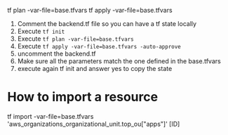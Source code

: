tf plan -var-file=base.tfvars
tf apply -var-file=base.tfvars 

1. Comment the backend.tf file so you can have a tf state locally
2. Execute `tf init`
3. Execute `tf plan -var-file=base.tfvars`
4. Execute `tf apply -var-file=base.tfvars -auto-approve`
5. uncomment the backend.tf
6. Make sure all the parameters match the one defined in the base.tfvars
7. execute again tf init and answer yes to copy the state



# How to import a resource
tf import -var-file=base.tfvars 'aws_organizations_organizational_unit.top_ou["apps"]'     [ID]